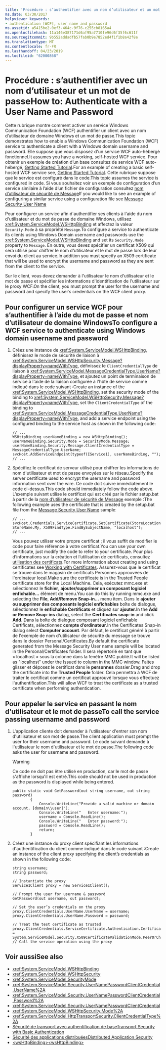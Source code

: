 ```yaml
---
title: 'Procédure : s’authentifier avec un nom d’utilisateur et un mot de passe'
ms.date: 03/30/2017
helpviewer_keywords:
- authentication [WCF], user name and password
ms.assetid: a5415be2-0ef3-464c-9f76-c255cb8165a4
ms.openlocfilehash: 11a146e387171d6af95a7710fe96d6f35f6c611f
ms.sourcegitcommit: 9b552addadfb57fab0b9e7852ed4f1f1b8a42f8e
ms.translationtype: MT
ms.contentlocale: fr-FR
ms.lasthandoff: 04/23/2019
ms.locfileid: "62000868"
---
```

# <a name="how-to-authenticate-with-a-user-name-and-password"></a><span data-ttu-id="3d6b8-102">Procédure : s’authentifier avec un nom d’utilisateur et un mot de passe</span><span class="sxs-lookup"><span data-stu-id="3d6b8-102">How to: Authenticate with a User Name and Password</span></span>

<span data-ttu-id="3d6b8-103">Cette rubrique montre comment activer un service Windows Communication Foundation (WCF) authentifier un client avec un nom d’utilisateur de domaine Windows et un mot de passe.</span><span class="sxs-lookup"><span data-stu-id="3d6b8-103">This topic demonstrates how to enable a Windows Communication Foundation (WCF) service to authenticate a client with a Windows domain username and password.</span></span> <span data-ttu-id="3d6b8-104">Elle suppose que vous disposez d'un service WCF auto-hébergé fonctionnel.</span><span class="sxs-lookup"><span data-stu-id="3d6b8-104">It assumes you have a working, self-hosted WCF service.</span></span> <span data-ttu-id="3d6b8-105">Pour obtenir un exemple de création d’un base consultez de service WCF auto-hébergé, [Getting Started Tutorial](../../../../docs/framework/wcf/getting-started-tutorial.md).</span><span class="sxs-lookup"><span data-stu-id="3d6b8-105">For an example of creating a basic self-hosted WCF service see, [Getting Started Tutorial](../../../../docs/framework/wcf/getting-started-tutorial.md).</span></span> <span data-ttu-id="3d6b8-106">Cette rubrique suppose que le service est configuré dans le code.</span><span class="sxs-lookup"><span data-stu-id="3d6b8-106">This topic assumes the service is configured in code.</span></span> <span data-ttu-id="3d6b8-107">Si vous souhaitez voir un exemple de configuration d’un service similaire à l’aide d’un fichier de configuration consultez [nom d’utilisateur de sécurité de Message](../../../../docs/framework/wcf/samples/message-security-user-name.md)</span><span class="sxs-lookup"><span data-stu-id="3d6b8-107">If you would like to see an example of configuring a similar service using a configuration file see [Message Security User Name](../../../../docs/framework/wcf/samples/message-security-user-name.md)</span></span>  
  
 <span data-ttu-id="3d6b8-108">Pour configurer un service afin d'authentifier ses clients à l'aide du nom d'utilisateur et du mot de passe de domaine Windows, utilisez <xref:System.ServiceModel.WSHttpBinding> et affectez la valeur `Security.Mode` à sa propriété `Message`.</span><span class="sxs-lookup"><span data-stu-id="3d6b8-108">To configure a service to authenticate its clients using Windows Domain username and passwords use the <xref:System.ServiceModel.WSHttpBinding> and set its `Security.Mode` property to `Message`.</span></span> <span data-ttu-id="3d6b8-109">En outre, vous devez spécifier un certificat X509 qui sera utilisé pour chiffrer le nom d'utilisateur et le mot de passe lors de leur envoi du client au service.</span><span class="sxs-lookup"><span data-stu-id="3d6b8-109">In addition you must specify an X509 certificate that will be used to encrypt the username and password as they are sent from the client to the service.</span></span>  
  
 <span data-ttu-id="3d6b8-110">Sur le client, vous devez demander à l'utilisateur le nom d'utilisateur et le mot de passe et spécifier les informations d'identification de l'utilisateur sur le proxy WCF.</span><span class="sxs-lookup"><span data-stu-id="3d6b8-110">On the client, you must prompt the user for the username and password and specify the user’s credentials on the WCF client proxy.</span></span>  
  
## <a name="to-configure-a-wcf-service-to-authenticate-using-windows-domain-username-and-password"></a><span data-ttu-id="3d6b8-111">Pour configurer un service WCF pour s’authentifier à l’aide du mot de passe et nom d’utilisateur de domaine Windows</span><span class="sxs-lookup"><span data-stu-id="3d6b8-111">To configure a WCF service to authenticate using Windows domain username and password</span></span>
  
1. <span data-ttu-id="3d6b8-112">Créez une instance de <xref:System.ServiceModel.WSHttpBinding>, définissez le mode de sécurité de liaison à <xref:System.ServiceModel.WSHttpSecurity.Message?displayProperty=nameWithType>, définissez le `ClientCredentialType` de liaison à <xref:System.ServiceModel.MessageCredentialType.UserName?displayProperty=nameWithType>, et ajoutez un point de terminaison de service à l'aide de la liaison configurée à l'hôte de service comme indiqué dans le code suivant :</span><span class="sxs-lookup"><span data-stu-id="3d6b8-112">Create an instance of the <xref:System.ServiceModel.WSHttpBinding>, set the security mode of the binding to <xref:System.ServiceModel.WSHttpSecurity.Message?displayProperty=nameWithType>, set the `ClientCredentialType` of the binding to <xref:System.ServiceModel.MessageCredentialType.UserName?displayProperty=nameWithType>, and add a service endpoint using the configured binding to the service host as shown in the following code:</span></span>  
  
    ```  
    // ...  
    WSHttpBinding userNameBinding = new WSHttpBinding();  
    userNameBinding.Security.Mode = SecurityMode.Message;  
    userNameBinding.Security.Message.ClientCredentialType = MessageCredentialType.UserName;  
    svcHost.AddServiceEndpoint(typeof(IService1), userNameBinding, "");  
    // ...  
    ```  
  
2. <span data-ttu-id="3d6b8-113">Spécifiez le certificat de serveur utilisé pour chiffrer les informations de nom d'utilisateur et mot de passe envoyées sur le réseau.</span><span class="sxs-lookup"><span data-stu-id="3d6b8-113">Specify the server certificate used to encrypt the username and password information sent over the wire.</span></span> <span data-ttu-id="3d6b8-114">Ce code doit suivre immédiatement le code ci-dessus.</span><span class="sxs-lookup"><span data-stu-id="3d6b8-114">This code should immediately follow the code above.</span></span> <span data-ttu-id="3d6b8-115">L’exemple suivant utilise le certificat qui est créé par le fichier setup.bat à partir de la [nom d’utilisateur de sécurité de Message](../../../../docs/framework/wcf/samples/message-security-user-name.md) exemple :</span><span class="sxs-lookup"><span data-stu-id="3d6b8-115">The following example uses the certificate that is created by the setup.bat file from the [Message Security User Name](../../../../docs/framework/wcf/samples/message-security-user-name.md) sample:</span></span>  
  
    ```  
    // ...  
    svcHost.Credentials.ServiceCertificate.SetCertificate(StoreLocation.LocalMachine, StoreName.My, X509FindType.FindBySubjectName, "localhost");  
    // ...  
    ```  
  
     <span data-ttu-id="3d6b8-116">Vous pouvez utiliser votre propre certificat ; il vous suffit de modifier le code pour faire référence à votre certificat.</span><span class="sxs-lookup"><span data-stu-id="3d6b8-116">You can use your own certificate, just modify the code to refer to your certificate.</span></span> <span data-ttu-id="3d6b8-117">Pour plus d’informations sur la création et l’utilisation de certificats, consultez [utilisation des certificats](../../../../docs/framework/wcf/feature-details/working-with-certificates.md).</span><span class="sxs-lookup"><span data-stu-id="3d6b8-117">For more information about creating and using certificates see [Working with Certificates](../../../../docs/framework/wcf/feature-details/working-with-certificates.md).</span></span> <span data-ttu-id="3d6b8-118">Assurez-vous que le certificat se trouve dans le magasin de certificats Personnes approuvées de l'ordinateur local.</span><span class="sxs-lookup"><span data-stu-id="3d6b8-118">Make sure the certificate is in the Trusted People certificate store for the Local Machine.</span></span> <span data-ttu-id="3d6b8-119">Cela, exécutez mmc.exe et sélectionnez le **fichier**, **ajouter/supprimer un composant logiciel enfichable...**  élément de menu.</span><span class="sxs-lookup"><span data-stu-id="3d6b8-119">You can do this by running mmc.exe and selecting the **File**, **Add/Remove Snap-in...** menu item.</span></span> <span data-ttu-id="3d6b8-120">Dans le **ajouter ou supprimer des composants logiciel enfichables** boîte de dialogue, sélectionnez le **enfichable Certificats** et cliquez sur **ajouter**.</span><span class="sxs-lookup"><span data-stu-id="3d6b8-120">In the **Add or Remove Snap-ins** dialog, select the **Certificates snap-in** and click **Add**.</span></span> <span data-ttu-id="3d6b8-121">Dans la boîte de dialogue composant logiciel enfichable Certificats, sélectionnez **compte d’ordinateur**.</span><span class="sxs-lookup"><span data-stu-id="3d6b8-121">In the Certificates Snap-in dialog select **Computer account**.</span></span> <span data-ttu-id="3d6b8-122">Par défaut, le certificat généré à partir de l'exemple de nom d'utilisateur de sécurité du message se trouve dans le dossier Personal/Certificates.</span><span class="sxs-lookup"><span data-stu-id="3d6b8-122">By default the certificate generated from the Message Security User name sample will be located in the Personal/Certificates folder.</span></span>  <span data-ttu-id="3d6b8-123">Il sera répertorié en tant que « localhost » sous la colonne dans la fenêtre MMC publié.</span><span class="sxs-lookup"><span data-stu-id="3d6b8-123">It will be listed as "localhost" under the Issued to column in the MMC window.</span></span> <span data-ttu-id="3d6b8-124">Faites glisser et déposez le certificat dans le **personnes** dossier.</span><span class="sxs-lookup"><span data-stu-id="3d6b8-124">Drag and drop the certificate into the **Trusted People** folder.</span></span> <span data-ttu-id="3d6b8-125">Cela permettra à WCF de traiter le certificat comme un certificat approuvé lorsque vous effectuez l'authentification.</span><span class="sxs-lookup"><span data-stu-id="3d6b8-125">This will allow WCF to treat the certificate as a trusted certificate when performing authentication.</span></span>  
  
## <a name="to-call-the-service-passing-username-and-password"></a><span data-ttu-id="3d6b8-126">Pour appeler le service en passant le nom d'utilisateur et le mot de passe</span><span class="sxs-lookup"><span data-stu-id="3d6b8-126">To call the service passing username and password</span></span>  
  
1. <span data-ttu-id="3d6b8-127">L'application cliente doit demander à l'utilisateur d'entrer son nom d'utilisateur et son mot de passe.</span><span class="sxs-lookup"><span data-stu-id="3d6b8-127">The client application must prompt the user for their username and password.</span></span> <span data-ttu-id="3d6b8-128">Le code suivant demande à l'utilisateur le nom d'utilisateur et le mot de passe.</span><span class="sxs-lookup"><span data-stu-id="3d6b8-128">The following code asks the user for username and password.</span></span>  
  
    > [!WARNING]
    >  <span data-ttu-id="3d6b8-129">Ce code ne doit pas être utilisé en production, car le mot de passe s'affiche lorsqu'il est entré.</span><span class="sxs-lookup"><span data-stu-id="3d6b8-129">This code should not be used in production as the password is displayed while being entered.</span></span>  
  
    ```  
    public static void GetPassword(out string username, out string password)  
            {  
                Console.WriteLine("Provide a valid machine or domain account. [domain\\user]");  
                Console.WriteLine("   Enter username:");  
                username = Console.ReadLine();  
                Console.WriteLine("   Enter password:");  
                password = Console.ReadLine();             
                return;  
            }  
    ```  
  
2. <span data-ttu-id="3d6b8-130">Créez une instance du proxy client spécifiant les informations d'authentification du client comme indiqué dans le code suivant :</span><span class="sxs-lookup"><span data-stu-id="3d6b8-130">Create an instance of the client proxy specifying the client’s credentials as shown in the following code:</span></span>  
  
    ```  
    string username;  
    string password;  
  
    // Instantiate the proxy  
    Service1Client proxy = new Service1Client();  
  
    // Prompt the user for username & password  
    GetPassword(out username, out password);  
  
    // Set the user’s credentials on the proxy  
    proxy.ClientCredentials.UserName.UserName = username;  
    proxy.ClientCredentials.UserName.Password = password;  
  
    // Treat the test certificate as trusted  
    proxy.ClientCredentials.ServiceCertificate.Authentication.CertificateValidationMode = System.ServiceModel.Security.X509CertificateValidationMode.PeerOrChainTrust;  
    // Call the service operation using the proxy  
    ```  
  
## <a name="see-also"></a><span data-ttu-id="3d6b8-131">Voir aussi</span><span class="sxs-lookup"><span data-stu-id="3d6b8-131">See also</span></span>

- <xref:System.ServiceModel.WSHttpBinding>
- <xref:System.ServiceModel.WSHttpSecurity>
- <xref:System.ServiceModel.SecurityMode>
- <xref:System.ServiceModel.Security.UserNamePasswordClientCredential.UserName%2A>
- <xref:System.ServiceModel.Security.UserNamePasswordClientCredential.Password%2A>
- <xref:System.ServiceModel.Security.UserNamePasswordClientCredential>
- <xref:System.ServiceModel.WSHttpSecurity.Mode%2A>
- <xref:System.ServiceModel.HttpTransportSecurity.ClientCredentialType%2A>
- [<span data-ttu-id="3d6b8-132">Sécurité de transport avec authentification de base</span><span class="sxs-lookup"><span data-stu-id="3d6b8-132">Transport Security with Basic Authentication</span></span>](../../../../docs/framework/wcf/feature-details/transport-security-with-basic-authentication.md)
- [<span data-ttu-id="3d6b8-133">Sécurité des applications distribuées</span><span class="sxs-lookup"><span data-stu-id="3d6b8-133">Distributed Application Security</span></span>](../../../../docs/framework/wcf/feature-details/distributed-application-security.md)
- [<span data-ttu-id="3d6b8-134">\<wsHttpBinding></span><span class="sxs-lookup"><span data-stu-id="3d6b8-134">\<wsHttpBinding></span></span>](../../../../docs/framework/configure-apps/file-schema/wcf/wshttpbinding.md)

